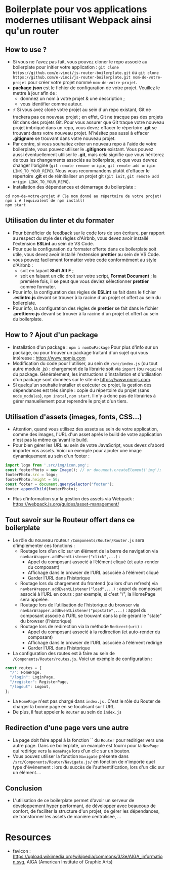 # Boilerplate pour vos applications modernes utilisant Webpack ainsi qu'un router
## How to use ?
- Si vous ne l'avez pas fait, vous pouvez cloner le repo associé au boilerplate pour initier votre application : `git clone https://github.com/e-vinci/js-router-boilerplate.git` ou `git clone https://github.com/e-vinci/js-router-boilerplate.git nom-de-votre-projet` pour créer votre projet nommé `nom-de-votre-projet`.
- **package.json** est le fichier de configuration de votre projet. Veuillez le mettre à jour afin de :
    - donnnez un nom à votre projet & une description ;
    - vous identifier comme auteur.
- ⚡ Si vous avez cloné votre projet au sein d'un repo existant, Git ne trackera pas ce nouveau projet ; en effet, Git ne tracque pas des projets Git dans des projets Git.
Pour vous assurer que Git traque votre nouveau projet imbriqué dans un repo, vous devez effacer le répertoire **.git** se trouvant dans votre nouveau projet. N'hésitez pas aussi à effacer **.gitignore** se trouvant dans votre nouveau projet.
- Par contre, si vous souhaitez créer un nouveau repo à l'aide de votre boilerplate, 
vous pouvez utiliser le **.gitignore** existant. Vous pouvez aussi éventuellement utiliser le 
**.git**, mais cela signifie que vous hériterez de tous les changements associés au boilerplate, 
et que vous devrez changer l'origine (`git remote remove origin`, `git remote add origin LINK_TO_YOUR_REPO`). Nous vous recommandons plutôt d'effacer le répertoire **.git** et de 
réinitialiser un projet git (`git init`, `git remote add origin LINK_TO_YOUR_REPO`).
- Installation des dépendances et démarrage du boilerplate : 
```shell
cd nom-de-votre-projet # (le nom donné au répertoire de votre projet)
npm i # (equivalent de npm install)
npm start
```

## Utilisation du linter et du formater
- Pour bénéficier de feedback sur le code lors de son écriture, par rapport au respect du style 
des règles d'Airbnb, vous devez avoir installé l'extension **ESLint** au sein de VS Code. 
- Pour que la configuration du formater offerte dans ce boilerplate soit utile, 
vous devez avoir installé l'extension **prettier** au sein de VS Code.
- vous pouvez facilement formatter votre code conformément au style d'Airbnb :
    - soit en tapant **Shift Alt F** ;
    - soit en faisant un clic droit sur votre script, **Format Document** ; la première fois, il se peut que vous deviez sélectionner **prettier** comme formater.
- Pour info, la configuration des règles de **ESLint** se fait dans le fichier 
**.eslintrc.js** devant se trouver à la racine d'un projet et offert au sein du boilerplate.
- Pour info, la configuration des règles de **prettier** se fait dans le fichier 
**.prettierrc.js** devant se trouver à la racine d'un projet et offert au sein du boilerplate.
## How to ? Ajout d'un package
- Installation d'un package : `npm i nomDuPackage`
Pour plus d'info sur un package, ou pour trouver un package traitant d'un sujet qui vous intéresse : https://www.npmjs.com
- Modification du code pour l'utiliser, au sein de `/src/index.js` (ou tout autre module .js) : chargement de la librairie soit via `import` (ou `require`) du package. Généralement, les instructions d'installation et d'utilisation d'un package sont données sur le site de https://www.npmjs.com.
- Si quelqu'un souhaite installer et exécuter ce projet, la gestion des dépendances est très simple : copie du répertoire du projet (sans `node_modules`), `npm instal`, `npm start`. Il n'y a donc pas de librairies à gérer manuellement pour reprendre le projet d'un tiers.

## Utilisation d'assets (images, fonts, CSS...)
- Attention, quand vous utilisez des assets au sein de votre application, comme des images, l'URL d'un asset après le build de votre application n'est pas la même qu'avant le build. 
- Pour bien gérer les URL au sein de votre JavaScript, vous devez d'abord importer vos assets. Voici un exemple pour ajouter une image dynamiquement au sein d'un footer : 
```javascript
import logo from '.src/img/icon.png';
const footerPhoto = new Image(); // or document.createElement('img');
footerPhoto.src = logo;
footerPhoto.height = 50;
const footer = document.querySelector("footer");
footer.appendChild(footerPhoto);
```
- Plus d'information sur la gestion des assets via Webpack : https://webpack.js.org/guides/asset-management/ 

## Tout savoir sur le Routeur offert dans ce boilerplate
- Le rôle du nouveau routeur `/Components/Router/Router.js` sera d'implémenter ces fonctions :
    - Routage lors d’un clic sur un élément de la barre de navigation via `navbarWrapper.addEventListener("click",...)` :
        - Appel du composant associé à l’élément cliqué (et auto-render du composant)
        - Affichage dans le browser de l’URL associée à l’élément cliqué
        - Garder l’URL dans l’historique
    - Routage lors du chargement du frontend (ou lors d'un refresh) via `navbarWrapper.addEventListener("load",...)` :
    appel du composant associé à l’URL en cours : par exemple, si c'est "/", la HomePage sera appelée.
    - Routage lors de l’utilisation de l’historique du browser via `navbarWrapper.addEventListener("popstate",...)` : appel du composant associé à l’URL se trouvant dans la pile gérant le "state" du browser (l'historique)
    - Routage lors de redirection via la méthode `Redirect(uri)` :
        - Appel du composant associé à la redirection (et auto-render du composant)
        - Affichage dans le browser de l’URL associée à l’élément redirigé
        - Garder l’URL dans l’historique
- La configuration des routes est à faire au sein de `/Components/Router/routes.js`. Voici un exemple de configuration :
```js
const routes = {
  "/": HomePage,
  "/login": LoginPage,
  "/register": RegisterPage,
  "/logout": Logout,
};
```
- La `HomePage` n'est pas chargé dans `index.js.` C'est le rôle du Router de charger la bonne page en se focalisant sur l'URL.
- De plus, il faut appeler le `Router` au sein de `index.js`

## Redirection d'une page vers une autre
- La page doit faire appel à la fonction `` du `Router` pour rediriger vers une autre page. Dans ce boilerplate, un example est fourni pour la `NewPage` qui redirige vers la `HomePage` lors d'un clic sur un bouton.
- Vous pouvez utiliser la fonction `Navigate` présente dans `/src/Components/Router/Navigate.js/` en fonction de n'importe quel type d'événement : lors du succès de l'authentification, lors d'un clic sur un élément....

## Conclusion
- L'utilisation de ce boilerplate permet d'avoir un serveur de développement hyper performant, de développer avec beaucoup de confort, de faciliter la structure d'un projet, de gérer les dépendances, de transformer les assets de manière centralisée, ...

# Resources
- favicon : https://upload.wikimedia.org/wikipedia/commons/3/3e/AIGA_information.svg, AIGA (American Institute of Graphic Arts)